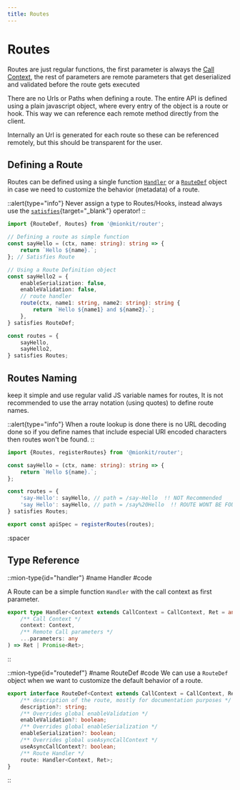 ```yaml
---
title: Routes
---
```


# Routes

Routes are just regular functions, the first parameter is always the [Call Context](./call-context), the rest of parameters are remote parameters that get deserialized and validated before the route gets executed

There are no Urls or Paths when defining a route. The entire API is defined using a plain javascript object, where every entry of the object is a route or hook. This way we can reference each remote method directly from the client.

Internally an Url is generated for each route so these can be referenced remotely, but this should be transparent for the user.

## Defining a Route

Routes can be defined using a single function [`Handler`](#type-handler) or a [`RouteDef`](#type-routedef) object in case we need to customize the behavior (metadata) of a route.

::alert{type="info"}
Never assign a type to Routes/Hooks, instead always use the [`satisfies`](https://www.typescriptlang.org/docs/handbook/release-notes/typescript-4-9.html#the-satisfies-operator){target="_blank"} operator! 
::

<!-- embedme ../../../../packages/router/examples/routes-definition.routes.ts -->
```ts
import {RouteDef, Routes} from '@mionkit/router';

// Defining a route as simple function
const sayHello = (ctx, name: string): string => {
    return `Hello ${name}.`;
}; // Satisfies Route

// Using a Route Definition object
const sayHello2 = {
    enableSerialization: false,
    enableValidation: false,
    // route handler
    route(ctx, name1: string, name2: string): string {
        return `Hello ${name1} and ${name2}.`;
    },
} satisfies RouteDef;

const routes = {
    sayHello,
    sayHello2,
} satisfies Routes;

```

## Routes Naming

keep it simple and use regular valid JS variable names for routes, It is not recommended to use the array notation (using quotes) to define route names.

::alert{type="info"}
 When a route lookup is done there is no URL decoding done so if you define names that include especial URl encoded characters then routes won't be found.
::

<!-- embedme ../../../../packages/router/examples/no-recommended-names.routes.ts -->
```ts
import {Routes, registerRoutes} from '@mionkit/router';

const sayHello = (ctx, name: string): string => {
    return `Hello ${name}.`;
};

const routes = {
    'say-Hello': sayHello, // path = /say-Hello  !! NOT Recommended
    'say Hello': sayHello, // path = /say%20Hello  !! ROUTE WONT BE FOUND
} satisfies Routes;

export const apiSpec = registerRoutes(routes);

```

:spacer

## Type Reference

::mion-type{id="handler"}
#name
Handler
#code

A Route can be a simple function `Handler` with the call context as first parameter. 

<!-- embedme ../../../../packages/router/src/types.ts#L14-L19 -->
```ts
export type Handler<Context extends CallContext = CallContext, Ret = any> = (
    /** Call Context */
    context: Context,
    /** Remote Call parameters */
    ...parameters: any
) => Ret | Promise<Ret>;
```
::

::mion-type{id="routedef"}
#name
RouteDef
#code
We can use a `RouteDef` object when we want to customize the default behavior of a route.

<!-- embedme ../../../../packages/router/src/types.ts#L42-L53 -->
```ts
export interface RouteDef<Context extends CallContext = CallContext, Ret = any> {
    /** description of the route, mostly for documentation purposes */
    description?: string;
    /** Overrides global enableValidation */
    enableValidation?: boolean;
    /** Overrides global enableSerialization */
    enableSerialization?: boolean;
    /** Overrides global useAsyncCallContext */
    useAsyncCallContext?: boolean;
    /** Route Handler */
    route: Handler<Context, Ret>;
}
```
::



